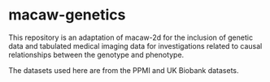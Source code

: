 # macaw-genetics

This repository is an adaptation of macaw-2d for the inclusion of genetic data and tabulated medical imaging data for investigations related to causal relationships between the genotype and phenotype.

The datasets used here are from the PPMI and UK Biobank datasets.
